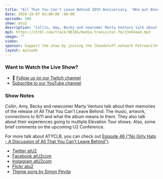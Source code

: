 ```yaml
---
title: "All That You Can't Leave Behind 20th Anniversary. 'Who put Bono in charge of the itinerary?'"
date: 2020-10-07 03:00:00 -06:00
episode: 108
show: atu2
description: "Collin, Amy, Becky and newcomer Marty Venturo talk about their memories of the release of All That You Can't Leave Behind: The music, artwork, connections to 9/11 and what the album means to them."
mp3: https://chtbl.com/track/9E18G/media.transistor.fm/23e94aad.mp3
image: ""
video:
sponsor: Support the show by joining the [Goodstuff.network Patreon](https://www.patreon.com/goodstuff)
layout: episode
---
```


### Want to Watch the Live Show?

* 💙 [Follow us on our Twitch channel](https://goodstuff.network/twitch/)
* [Subscribe to our YouTube channel](https://www.youtube.com/user/goodstuffdotfm?sub_confirmation=1)

### Show Notes

Collin, Amy, Becky and newcomer Marty Venturo talk about their memories of the release of All That You Can't Leave Behind: The music, artwork, connections to 9/11 and what the album means to them. They also talk about their experiences going to multiple Elevation Tour shows. Also, some brief comments on the upcoming U2 Conference. 

For more talk about ATYCLB, you can check out [Episode 46 ("No Girly Hats - A Discussion of All That You Can't Leave Behind")](https://goodstuff.network/atu2/46).


* [Twitter atU2](https://twitter.com/atu2)
* [Facebook atU2com](https://www.facebook.com/atu2com)
* [Instagram atU2com](https://www.instagram.com/atu2com/)
* [Flickr atu2](https://www.flickr.com/photos/atu2com/)
* [Theme song by Simon Peyda](https://simonpeyda.wordpress.com/2016/04/06/how-to-dismantle-a-sirens-song-the-making-of-a-podcast-theme/)